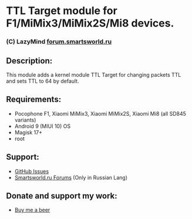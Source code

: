 # TTL Target module for F1/MiMix3/MiMix2S/Mi8 devices.
### (C) LazyMind [forum.smartsworld.ru](https://forum.smartsworld.ru/users/lazymind.759/)

## Description:
This module adds a kernel module TTL Target for changing packets TTL and sets TTL to 64 by default.

## Requirements:
 - Pocophone F1, Xiaomi MiMix3, Xiaomi MiMix2S, Xiaomi Mi8 (all SD845 variants)
 - Android 9 (MIUI 10) OS
 - Magisk 17+
 - root
 
 ## Support:
 - [GitHub Issues](https://github.com/lazymind/F1-MiMix3-MiMix2S-Mi8_TTL_Fix/issues)
 - [Smartsworld.ru Forums](https://forum.smartsworld.ru/view/proshivki-miui-xiaomi-mi-8.237/post-12203) (Only in Russian Lang)

## Donate and support my work:
 - [Buy me a beer](https://yasobe.ru/na/lazymind)
